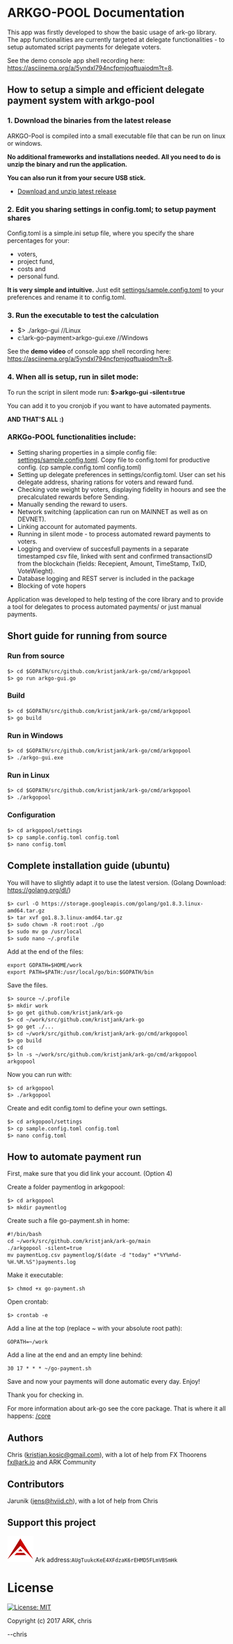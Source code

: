 # ARKGO-POOL Documentation

This app was firstly developed to show the basic usage of ark-go library. 
The app functionalities are currently targeted at delegate functionalities - to setup automated script payments for delegate voters.

See the demo console app shell recording here:
https://asciinema.org/a/5yndxl794ncfpmjoqftuaiodm?t=8.

## How to setup a simple and efficient delegate payment system with arkgo-pool
### 1. Download the binaries from the latest release
ARKGO-Pool is compiled into a small executable file that can be run on linux or windows. 

**No additional frameworks and installations needed. All you need to do is unzip the binary and run the application.**

**You can also run it from your secure USB stick.**
- [Download and unzip latest release](https://github.com/kristjank/ark-go/releases)

### 2. Edit you sharing settings in config.toml; to setup payment shares
Config.toml is a simple.ini setup file, where you specify the share percentages for your:
- voters,
- project fund,
- costs and
- personal fund. 

**It is very simple and intuitive.**
Just edit [settings/sample.config.toml](https://github.com/kristjank/ark-go/blob/master/cmd/arkgopool/settings/sample.config.toml) to your preferences and rename it to config.toml.

### 3. Run the executable to test the calculation
- $> ./arkgo-gui //Linux
- c:\ark-go-payment>arkgo-gui.exe  //Windows

See the **demo video** of console app shell recording here:
https://asciinema.org/a/5yndxl794ncfpmjoqftuaiodm?t=8.

### 4. When all is setup, run in silet mode: 
To run the script in silent mode run:
**$>arkgo-gui -silent=true**

You can add it to you cronjob if you want to have automated payments.

**AND THAT'S ALL :)** 

### ARKGo-POOL functionalities include:
- Setting sharing properties in a simple config file: [settings/sample.config.toml](https://github.com/kristjank/ark-go/blob/master/cmd/arkgopool/settings/sample.config.toml). Copy file to config.toml for productive config. (cp sample.config.toml config.toml)
- Setting up delegate preferences in settings/config.toml. User can set his delegate address, sharing rations for voters and reward fund.
- Checking vote weight by voters, displaying fidelity in hoours and see the precalculated rewards before Sending.
- Manually sending the reward to users.
- Network switching (application can run on MAINNET as well as on DEVNET).
- Linking account for automated payments.
- Running in silent mode - to process automated reward payments to voters.
- Logging and overview of succesfull payments in a separate timestamped csv file, linked with sent and confirmed transactionsID from the blockchain (fields: Recepient, Amount, TimeStamp, TxID, VoteWieght).
- Database logging and REST server is included in the package
- Blocking of vote hopers

Application was developed to help testing of the core library and to provide a tool for delegates to process automated payments/ or just manual payments.

## Short guide for running from source

### Run from source
```
$> cd $GOPATH/src/github.com/kristjank/ark-go/cmd/arkgopool
$> go run arkgo-gui.go
```

### Build
```
$> cd $GOPATH/src/github.com/kristjank/ark-go/cmd/arkgopool
$> go build
```

### Run in Windows
```
$> cd $GOPATH/src/github.com/kristjank/ark-go/cmd/arkgopool
$> ./arkgo-gui.exe
```

### Run in Linux
```
$> cd $GOPATH/src/github.com/kristjank/ark-go/cmd/arkgopool
$> ./arkgopool
```

### Configuration

```
$> cd arkgopool/settings
$> cp sample.config.toml config.toml
$> nano config.toml
```

## Complete installation guide (ubuntu)

You will have to slightly adapt it to use the latest version. (Golang Download: https://golang.org/dl/)

```
$> curl -O https://storage.googleapis.com/golang/go1.8.3.linux-amd64.tar.gz
$> tar xvf go1.8.3.linux-amd64.tar.gz
$> sudo chown -R root:root ./go
$> sudo mv go /usr/local
$> sudo nano ~/.profile
```
Add at the end of the files:
```
export GOPATH=$HOME/work
export PATH=$PATH:/usr/local/go/bin:$GOPATH/bin
```
Save the files.
```
$> source ~/.profile
$> mkdir work
$> go get github.com/kristjank/ark-go
$> cd ~/work/src/github.com/kristjank/ark-go
$> go get ./...
$> cd ~/work/src/github.com/kristjank/ark-go/cmd/arkgopool
$> go build
$> cd
$> ln -s ~/work/src/github.com/kristjank/ark-go/cmd/arkgopool arkgopool
```
Now you can run with:
```
$> cd arkgopool
$> ./arkgopool
```

Create and edit config.toml to define your own settings.

```
$> cd arkgopool/settings
$> cp sample.config.toml config.toml
$> nano config.toml
```

## How to automate payment run

First, make sure that you did link your account. (Option 4)

Create a folder paymentlog in arkgopool:

```
$> cd arkgopool
$> mkdir paymentlog
```

Create such a file go-payment.sh in home:

```
#!/bin/bash
cd ~/work/src/github.com/kristjank/ark-go/main
./arkgopool -silent=true
mv paymentLog.csv paymentlog/$(date -d "today" +"%Y%m%d-%H.%M.%S")payments.log

```

Make it executable:

```
$> chmod +x go-payment.sh
```

Open crontab:

```
$> crontab -e
```

Add a line at the top (replace ~ with your absolute root path):

```
GOPATH=~/work
```

Add a line at the end and an empty line behind:

```
30 17 * * * ~/go-payment.sh
```

Save and now your payments will done automatic every day. Enjoy!


Thank you for checking in.

For more information about ark-go see the core package. That is where it all happens: [/core](/core)

## Authors
Chris (kristjan.kosic@gmail.com), with a lot of help from FX Thoorens fx@ark.io and ARK Community

## Contributors
Jarunik (jens@hviid.ch), with a lot of help from Chris

## Support this project
![Ark Logo](/raw/ark-logo-60x60.png)
Ark address:``AUgTuukcKeE4XFdzaK6rEHMD5FLmVBSmHk``


# License
[![License: MIT](https://img.shields.io/badge/License-MIT-yellow.svg)](https://opensource.org/licenses/MIT)

Copyright (c) 2017 ARK, chris

--chris
